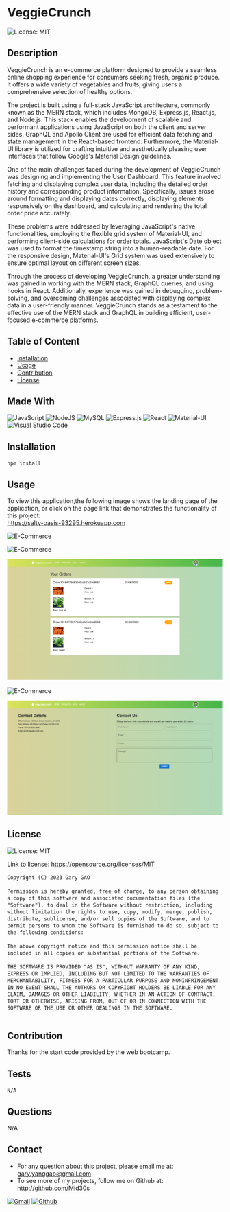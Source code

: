 # VeggieCrunch

![License: MIT](https://img.shields.io/badge/License-MIT-yellow.svg)

## Description

VeggieCrunch is an e-commerce platform designed to provide a seamless online shopping experience for consumers seeking fresh, organic produce. It offers a wide variety of vegetables and fruits, giving users a comprehensive selection of healthy options.

The project is built using a full-stack JavaScript architecture, commonly known as the MERN stack, which includes MongoDB, Express.js, React.js, and Node.js. This stack enables the development of scalable and performant applications using JavaScript on both the client and server sides. GraphQL and Apollo Client are used for efficient data fetching and state management in the React-based frontend. Furthermore, the Material-UI library is utilized for crafting intuitive and aesthetically pleasing user interfaces that follow Google's Material Design guidelines.

One of the main challenges faced during the development of VeggieCrunch was designing and implementing the User Dashboard. This feature involved fetching and displaying complex user data, including the detailed order history and corresponding product information. Specifically, issues arose around formatting and displaying dates correctly, displaying elements responsively on the dashboard, and calculating and rendering the total order price accurately.

These problems were addressed by leveraging JavaScript's native functionalities, employing the flexible grid system of Material-UI, and performing client-side calculations for order totals. JavaScript's Date object was used to format the timestamp string into a human-readable date. For the responsive design, Material-UI's Grid system was used extensively to ensure optimal layout on different screen sizes.

Through the process of developing VeggieCrunch, a greater understanding was gained in working with the MERN stack, GraphQL queries, and using hooks in React. Additionally, experience was gained in debugging, problem-solving, and overcoming challenges associated with displaying complex data in a user-friendly manner. VeggieCrunch stands as a testament to the effective use of the MERN stack and GraphQL in building efficient, user-focused e-commerce platforms.

## Table of Content

* [Installation](#installation)
* [Usage](#usage)
* [Contribution](#contribution)
* [License](#license)
  
## Made With

![JavaScript](https://img.shields.io/badge/javascript-%23323330.svg?style=for-the-badge&logo=javascript&logoColor=%23F7DF1E)
![NodeJS](https://img.shields.io/badge/node.js-6DA55F?style=for-the-badge&logo=node.js&logoColor=white)
![MySQL](https://img.shields.io/badge/mysql-%2300f.svg?style=for-the-badge&logo=mysql&logoColor=white)
![Express.js](https://img.shields.io/badge/express.js-%23404d59.svg?style=for-the-badge&logo=express&logoColor=%2361DAFB)
![React](https://img.shields.io/badge/React-20232A?style=for-the-badge&logo=react&logoColor=61DAFB)
![Material-UI](https://img.shields.io/badge/Material--UI-0081CB?style=for-the-badge&logo=material-ui&logoColor=white)
![Visual Studio Code](https://img.shields.io/badge/Visual%20Studio%20Code-0078d7.svg?style=for-the-badge&logo=visual-studio-code&logoColor=white)
  
## Installation  

```
npm install
```

## Usage

To view this application,the following image shows the landing page of the application, or click on the page link that demonstrates the functionality of this project:\
<https://salty-oasis-93295.herokuapp.com>

![E-Commerce](./client/public/images/homepage.png)

![E-Commerce](./client/public/images/product-cart.png)

![E-Commerce](./client/public/images/user-dashboard.png)

![E-Commerce](./client/public/images/blog.png)

![E-Commerce](./client/public/images/contact.png)

## License

![License: MIT](https://img.shields.io/badge/License-MIT-yellow.svg)

Link to license: <https://opensource.org/licenses/MIT>

```
Copyright (C) 2023 Gary GAO

Permission is hereby granted, free of charge, to any person obtaining a copy of this software and associated documentation files (the "Software"), to deal in the Software without restriction, including without limitation the rights to use, copy, modify, merge, publish, distribute, sublicense, and/or sell copies of the Software, and to permit persons to whom the Software is furnished to do so, subject to the following conditions:

The above copyright notice and this permission notice shall be included in all copies or substantial portions of the Software.

THE SOFTWARE IS PROVIDED "AS IS", WITHOUT WARRANTY OF ANY KIND, EXPRESS OR IMPLIED, INCLUDING BUT NOT LIMITED TO THE WARRANTIES OF MERCHANTABILITY, FITNESS FOR A PARTICULAR PURPOSE AND NONINFRINGEMENT. IN NO EVENT SHALL THE AUTHORS OR COPYRIGHT HOLDERS BE LIABLE FOR ANY CLAIM, DAMAGES OR OTHER LIABILITY, WHETHER IN AN ACTION OF CONTRACT, TORT OR OTHERWISE, ARISING FROM, OUT OF OR IN CONNECTION WITH THE SOFTWARE OR THE USE OR OTHER DEALINGS IN THE SOFTWARE.
  
```
  
## Contribution

Thanks for the start code provided by the web bootcamp.

## Tests

```
N/A
```

## Questions

N/A

## Contact

* For any question about this project, please email me at: gary.yanggao@gmail.com
* To see more of my projects, follow me on Github at: <http://github.com/Mid30s>
  
[![Gmail](https://img.shields.io/badge/Gmail-D14836?style=for-the-badge&logo=gmail&logoColor=white)](mailto:gary.yanggao@gmail.com)
[![Github](https://img.shields.io/badge/GitHub-100000?style=for-the-badge&logo=github&logoColor=white)](https://github.com/Mid30s)
